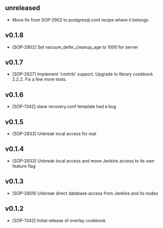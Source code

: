 ## unreleased

- Move fix from SOP-2902 to postgresql.conf recipe where it belongs

## v0.1.8

- [SOP-2902] Set vacuum_defer_cleanup_age to 1000 for server

## v0.1.7

- [SOP-2627] Implement 'contrib' support. Upgrade to library cookbook 2.2.2. Fix a few more tests.

## v0.1.6

- [SOP-1342] slave recovery.conf template had a bug

## v0.1.5

- [SOP-2833] Unbreak local access for real

## v0.1.4

- [SOP-2833] Unbreak local access and move Jenkins access to its own feature flag

## v0.1.3

- [SOP-2809] Unbreak direct database access from Jenkins and its nodes

## v0.1.2

- [SOP-1342] Initial release of overlay cookbook
